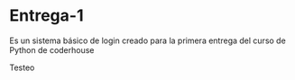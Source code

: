 # Entrega-1
 
Es un sistema básico de login creado para la primera entrega del curso de Python de coderhouse

Testeo
